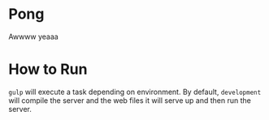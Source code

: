 # Pong

Awwww yeaaa

# How to Run
`gulp` will execute a task depending on environment.
By default, `development` will compile the server and the web files it will serve up and then run the server.
